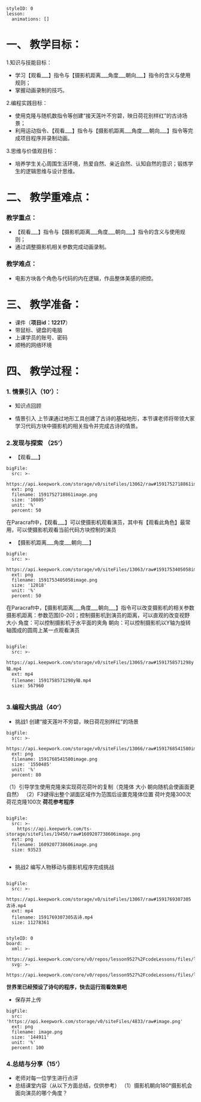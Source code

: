   
<style>
  .markdown-body hr {
    height: 1px;
  }
</style>





```@Lesson
styleID: 0
lesson:
  animations: []

```


# **一、	教学目标：**
1.知识与技能目标：
* 学习【观看___】指令与【摄影机距离___角度___朝向___】指令的含义与使用规则；
* 掌握动画录制的技巧。

2.编程实践目标：
* 使用克隆与随机数指令等创建“接天莲叶不穷碧，映日荷花别样红”的古诗场景；
* 利用运动指令、【观看___】指令与【摄影机距离___角度___朝向___】指令等完成项目程序并录制动画。

3.思维与价值观目标：
* 培养学生关心周围生活环境，热爱自然、亲近自然、认知自然的意识；锻炼学生的逻辑思维与设计思维。

# **二、	教学重难点：**

### 教学重点：
* 【观看___】指令与【摄影机距离___角度___朝向___】指令的含义与使用规则；
* 通过调整摄影机相关参数完成动画录制。
### 教学难点：
* 电影方块各个角色与代码的内在逻辑，作品整体美感的把控。

# **三、	教学准备：**
* 课件（**项目id：12217**）
* 带鼠标、键盘的电脑
* 上课学员的账号、密码
* 顺畅的网络环境


# **四、	教学过程：**
### **1.	情景引入（10‘）：**
* 知识点回顾
  
 * 情景引入
    上节课通过地形工具创建了古诗的基础地形，本节课老师将带领大家学习代码方块中摄影机的相关指令并完成古诗的情景。
   

### **2.发现与探索	（25’）**
* 【观看___】
 
```@BigFile
bigFile:
  src: >-
    https://api.keepwork.com/storage/v0/siteFiles/13062/raw#1591752718861image.png
  ext: png
  filename: 1591752718861image.png
  size: '10805'
  unit: '%'
  percent: 50

```
 在Paracraft中，【观看___】可以使摄影机观看演员，其中有【观看此角色】最常用，可以使摄影机观看当前代码方块控制的演员
* 【摄影机距离___角度___朝向___】
 
```@BigFile
bigFile:
  src: >-
    https://api.keepwork.com/storage/v0/siteFiles/13063/raw#1591753405058image.png
  ext: png
  filename: 1591753405058image.png
  size: '12018'
  unit: '%'
  percent: 50

```
 在Paracraft中，【摄影机距离___角度___朝向___】指令可以改变摄影机的相关参数
 摄影机距离：参数范围[0-20]；控制摄影机到演员的距离，可以直观的改变视野大小
 角度：可以控制摄影机于水平面的夹角
 朝向：可以控制摄影机以Y轴为旋转轴围成的圆周上某一点观看演员
 
 
```@BigFile

bigFile:
  src: >-
    https://api.keepwork.com/storage/v0/siteFiles/13065/raw#1591758571298y轴.mp4
  ext: mp4
  filename: 1591758571298y轴.mp4
  size: 567960
          
```







### **3.编程大挑战（40‘）**
 
* 挑战1
  创建“接天莲叶不穷碧，映日荷花别样红”的场景
```@BigFile
bigFile:
  src: >-
    https://api.keepwork.com/storage/v0/siteFiles/13066/raw#1591768541580image.png
  ext: png
  filename: 1591768541580image.png
  size: '1550485'
  unit: '%'
  percent: 80

```
  （1）引导学生使用克隆来实现荷花荷叶的复制（克隆体 大小 朝向随机会使画面更自然）
  （2）F3键得出整个湖面区域作为范围后设置克隆体位置
  荷叶克隆300次  荷花克隆100次
  **荷花参考程序**
  
 
```@BigFile

bigFile:
  src: >-
    https://api.keepwork.com/ts-storage/siteFiles/19450/raw#1609207738606image.png
  ext: png
  filename: 1609207738606image.png
  size: 93523
          
```

* 挑战2
  编写人物移动与摄影机程序完成挑战
  
 

```@BigFile

bigFile:
  src: >-
    https://api.keepwork.com/storage/v0/siteFiles/13067/raw#1591769307305古诗.mp4
  ext: mp4
  filename: 1591769307305古诗.mp4
  size: 11278361
          
```

```@Board
styleID: 0
board:
  xml: >-
    https://api.keepwork.com/core/v0/repos/lesson9527%2FcodeLessons/files/lesson9527%2FcodeLessons%2F_config%2Fboard%2F%E5%8F%A4%E8%AF%971.xml
  svg: >-
    https://api.keepwork.com/core/v0/repos/lesson9527%2FcodeLessons/files/lesson9527%2FcodeLessons%2F_config%2Fboard%2F%E5%8F%A4%E8%AF%971.svg

```

  
 **世界里已经预设了诗句的程序，快去运行观看效果吧**
  
* 保存并上传
 
```@BigFile
bigFile:
  src: 'https://api.keepwork.com/storage/v0/siteFiles/4833/raw#image.png'
  ext: png
  filename: image.png
  size: '144911'
  unit: '%'
  percent: 100

```




### **4.总结与分享（15‘）**
* 老师对每一位学生进行点评
* 总结课堂内容（从以下方面总结，仅供参考）
  （1）摄影机朝向180°摄影机会面向演员的哪个角度？ 